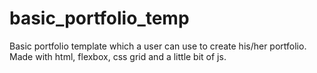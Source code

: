 # basic_portfolio_temp
Basic portfolio template which a user can use to create his/her portfolio.
Made with html, flexbox, css grid and a little bit of js.

